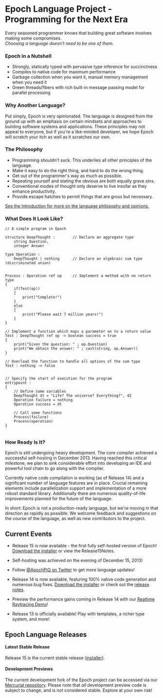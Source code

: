 # Epoch Language Project - Programming for the Next Era #
Every seasoned programmer knows that building great software involves making some compromises.<br />
_Choosing a language doesn't need to be one of them._

### Epoch in a Nutshell ###
  * Strongly, statically typed with pervasive type inference for succinctness
  * Compiles to native code for maximum performance
  * Garbage collection when you want it, manual memory management when you need it
  * Green threads/fibers with rich built-in message passing model for parallel processing

### Why Another Language? ###
Put simply, Epoch is very opinionated. The language is designed from the ground up with an emphasis on certain mindsets and approaches to building software systems and applications. These principles may not appeal to everyone, but if you're a like-minded developer, we hope Epoch will scratch your itch as well as it scratches our own.

### The Philosophy ###
  * Programming shouldn't suck. This underlies all other principles of the language.
  * Make it easy to do the right thing, and hard to do the wrong thing.
  * Get out of the programmer's way as much as possible.
  * Repeating yourself and stating the obvious are both equally grave sins.
  * Conventional modes of thought only deserve to live insofar as they enhance productivity.
  * Provide escape hatches to permit things that are gross but necessary.

[See the Introduction for more on the language philosophy and opinions.](https://code.google.com/p/epoch-language/wiki/Introduction)


### What Does It Look Like? ###
```
// A simple program in Epoch

structure DeepThought :        // Declare an aggregate type
    string Question,
    integer Answer

type Operation :
    DeepThought | nothing      // Declare an algebraic sum type (discriminated union)


Process : Operation ref op     // Implement a method with no return type
{
    if(Test(op))
    {
        print("Complete!")
    }
    else
    {
        print("Please wait 7 million years!")
    }
}

// Implement a function which maps a parameter on to a return value
Test : DeepThought ref op -> boolean success = true
{
    print("Given the question: " ; op.Question)
    print("We obtain the answer: " ; cast(string, op.Answer))
}

// Overload the function to handle all options of the sum type
Test : nothing -> false


// Specify the start of execution for the program
entrypoint :
{
    // Define some variables
    DeepThought dt = "Life? The universe? Everything?", 42
    Operation failure = nothing
    Operation success = dt

    // Call some functions
    Process(failure)
    Process(operation)
}
```

![![](http://wiki.epoch-language.googlecode.com/hg/images/EraIDESept2014Small.png)](http://wiki.epoch-language.googlecode.com/hg/images/EraIDESept2014.png)

### How Ready Is It? ###
Epoch is still undergoing heavy development. The core compiler achieved a successful self-hosting in December 2013. Having reached this critical milestone, we plan to sink considerable effort into developing an IDE and powerful tool chain to go along with the compiler.

Currently native code compilation is working (as of Release 14) and a significant number of language features are in place. Crucial remaining elements include parallelization support and implementation of a more robust standard library. Additionally there are numerous quality-of-life improvements planned for the future of the language.

In short: Epoch is not a production-ready language, but we're moving in that direction as rapidly as possible. We welcome feedback and suggestions on the course of the language, as well as new contributors to the project.


## Current Events ##

  * Release 15 is now available - the first fully self-hosted version of Epoch! [Download the installer](https://docs.google.com/uc?export=download&id=0BxOmwjGzQxEWMW1fdE1pZVZkZGM) or view the Release15Notes.

  * Self-hosting was achieved on the evening of December 15, 2013!

  * Follow [@ApochPiQ on Twitter](https://twitter.com/ApochPiQ) to get more language updates!

  * Release 14 is now available, featuring 100% native code generation and numerous bug fixes. [Download the installer](https://code.google.com/p/epoch-language/downloads/detail?name=EpochRelease14.exe&can=2&q=) or check out the [release notes](http://code.google.com/p/epoch-language/wiki/Release14Notes).

  * Preview the performance gains coming in Release 14 with our [Realtime Raytracing Demo](http://code.google.com/p/epoch-language/downloads/detail?name=RealtimeRaytracer.zip)!

  * Release 13 is officially available! Play with templates, a richer type system, and more!


## Epoch Language Releases ##

#### Latest Stable Release ####
Release 15 is the current stable release ([installer](https://docs.google.com/uc?export=download&id=0BxOmwjGzQxEWMW1fdE1pZVZkZGM)).

#### Development Previews ####
The current development fork of the Epoch project can be accessed via our [Mercurial repository](http://code.google.com/p/epoch-language/source/checkout). Please note that _all_ development preview code is subject to change, and is _not_ considered stable. Explore at your own risk!